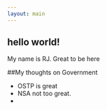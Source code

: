 ```yaml
---
layout: main
---
```

## hello world!

My name is RJ.  Great to be here

##My thoughts on Government

* OSTP is great
* NSA not too great.
*
